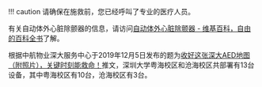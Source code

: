 !!! caution
    请确保在施救前，您已经呼叫了专业的医疗人员。

有关自动体外心脏除颤器的信息，请访问[自动体外心脏除颤器 - 维基百科，自由的百科全书](https://zh.wikipedia.org/wiki/%E8%87%AA%E5%8B%95%E9%AB%94%E5%A4%96%E5%BF%83%E8%87%9F%E5%8E%BB%E9%A1%AB%E5%99%A8)了解。

根据中航物业深大服务中心于2019年12月5日发布的题为[收好这张深大AED地图（附照片），关键时刻能救命！](https://mp.weixin.qq.com/s/MPtPoZWulbmttuDXmXYsiA)推文，深圳大学粤海校区和沧海校区共部署有13台设备，其中粤海校区有10台，沧海校区有3台。
